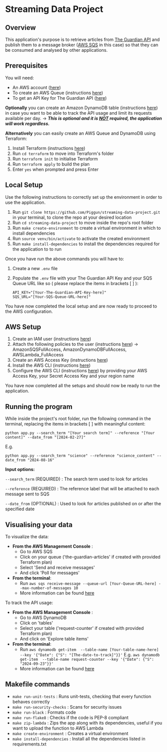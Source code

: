 # Streaming Data Project
## Overview
This application's purpose is to retrieve articles from [The Guardian API](https://open-platform.theguardian.com/) and publish them to a message broker ([AWS SQS](https://aws.amazon.com/sqs/) in this case)
so that they can be consumed and analysed by other applications.
## Prerequisites
You will need:
- An AWS account ([here](https://aws.amazon.com/free/?trk=ce1f55b8-6da8-4aa2-af36-3f11e9a449ae&sc_channel=ps&ef_id=CjwKCAjw0aS3BhA3EiwAKaD2Zd4eSzqJyvnPssM2UByAVeg_mrGNPxuC6PxNBQSVbrT5euOhsaoMGBoCat4QAvD_BwE:G:s&s_kwcid=AL!4422!3!433803620870!e!!g!!aws%20account!9762827897!98496538463&gbraid=0AAAAADjHtp8btQnqCl1DlNkqa2lS_phD1&gclid=CjwKCAjw0aS3BhA3EiwAKaD2Zd4eSzqJyvnPssM2UByAVeg_mrGNPxuC6PxNBQSVbrT5euOhsaoMGBoCat4QAvD_BwE&all-free-tier.sort-by=item.additionalFields.SortRank&all-free-tier.sort-order=asc&awsf.Free%20Tier%20Types=*all&awsf.Free%20Tier%20Categories=*all))
- To create an AWS Queue (instructions [here](https://docs.aws.amazon.com/AWSSimpleQueueService/latest/SQSDeveloperGuide/creating-sqs-standard-queues.html))
- To get an API Key for The Guardian API ([here](https://open-platform.theguardian.com/access/))

**Optionally** you can create an Amazon DynamoDB table (instructions [here](https://docs.aws.amazon.com/amazondynamodb/latest/developerguide/getting-started-step-1.html)) in case you want to be able to track the API usage and limit its requests available per day.
&rarr; ***This is optional and it is <ins>NOT</ins> required, the application will work regardless.***

**Alternatively** you can easily create an AWS Queue and DynamoDB using Terraform:
1. Install Terraform (instructions [here](https://developer.hashicorp.com/terraform/tutorials/aws-get-started/install-cli))
2. Run `cd terraform` to move into Terraform's folder
3. Run `terraform init` to initialise Terraform
4. Run `terraform apply` to build the plan
5. Enter `yes` when prompted and press Enter
## Local Setup
Use the following instructions to correctly set up the environment in order to use the application.
1. Run `git clone https://github.com/Piggun/streaming-data-project.git` in your terminal, to clone the repo at your desired location
2. Run `cd streaming-data-project` to move inside the repo's root folder
3. Run `make create-environment` to create a virtual environment in which to install dependencies
4. Run `source venv/bin/activate` to activate the created environment
5. Run `make install-dependencies` to install the dependencies required for the application to to run

Once you have run the above commands you will have to:
1. Create a new `.env` file
2. Populate the `.env` file with your The Guardian API Key and your SQS Queue URL like so ( please replace the items in brackets [ ] ):

   ```
   API_KEY="[Your-The-Guardian-API-Key-here]"
   SQS_URL="[Your-SQS-Queue-URL-here]"
   ```

You have now completed the local setup and are now ready to proceed to the AWS configuration.

## AWS Setup
1. Create an IAM user (instructions [here](https://docs.aws.amazon.com/IAM/latest/UserGuide/id_users_create.html#id_users_create_console))
2. Attach the following policies to the user (instructions [here](https://docs.aws.amazon.com/IAM/latest/UserGuide/access_policies_manage-attach-detach.html)) &rarr; AmazonSQSFullAccess, AmazonDynamoDBFullAccess, AWSLambda_FullAccess
3. Create an AWS Access Key (instructions [here](https://docs.aws.amazon.com/IAM/latest/UserGuide/id_credentials_access-keys.html#Using_CreateAccessKey))
4. Install the AWS CLI (instructions [here](https://docs.aws.amazon.com/cli/latest/userguide/getting-started-install.html#getting-started-install-instructions))
6. Configure the AWS CLI (instructions [here](https://awscli.amazonaws.com/v2/documentation/api/latest/reference/configure/index.html)) by providing your AWS Access Key, your Secret Access Key and your region name

You have now completed all the setups and should now be ready to run the application.

## Running the program
While inside the project's root folder, run the following command in the terminal, replacing the items in brackets [ ] with meaningful content:
```
python app.py --search_term "[Your search term]" --reference "[Your content]" --date_from "[2024-02-27]"
```
E.g.
```
python app.py --search_term "science" --reference "science_content" --date_from "2024-08-16" 
```
**Input options:**


`--search_term` (REQUIRED) : The search term used to look for articles

`--reference` (REQUIRED) : The reference label that will be attached to each message sent to SQS

`--date_from` (OPTIONAL) : Used to look for articles published on or after the specified date

## Visualising your data
To visualize the data:
- **From the AWS Management Console** :
     - Go to AWS SQS
     - Click on your queue ('the-guardian-articles' if created with provided Terraform plan)
     - Select 'Send and receive messages'
     - And click 'Poll for messages'
- **From the terminal**:
     - Run `aws sqs receive-message --queue-url [Your-Queue-URL-here] --max-number-of-messages 10`
     - More information can be found [here](https://docs.aws.amazon.com/cli/latest/reference/sqs/receive-message.html)

To track the API usage:
- **From the AWS Management Console** :
     - Go to AWS DynamoDB
     - Click on 'tables'
     - Select your table ('request-counter' if created with provided Terraform plan)
     - And click on 'Explore table items'
- **From the terminal**:
     - Run  `aws dynamodb get-item  --table-name [Your-table-name-here] --key '{"Date": {"S": "[The-date-to-track]"}}'`
       E.g. `aws dynamodb get-item  --table-name request-counter --key '{"Date": {"S": "2024-09-23"}}'`
     - More information can be found [here](https://docs.aws.amazon.com/amazondynamodb/latest/developerguide/getting-started-step-3.html)


## Makefile commands
- `make run-unit-tests` : Runs unit-tests, checking that every function behaves correctly
- `make run-security-checks` : Scans for security issues
- `make run-black` : Formats code
- `make run-flake8` : Checks if the code is PEP-8 compliant
- `make zip-lambda` : Zips the app along with its dependencies, useful if you want to upload the function to AWS Lambda
- `make create-environment` : Creates a virtual environment
- `make install-dependencies` : Install all the dependencies listed in requirements.txt
